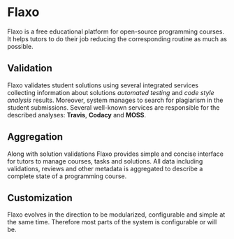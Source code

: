# Flaxo

Flaxo is a free educational platform for open-source programming courses. It helps tutors to do their job reducing 
the corresponding routine as much as possible. 

## Validation

Flaxo validates student solutions using several integrated services collecting information about solutions 
*automated testing* and *code style analysis* results. Moreover, system manages to search for plagiarism in 
the  student submissions. Several well-known services are responsible for the described analyses: **Travis**, 
**Codacy** and **MOSS**.

## Aggregation

Along with solution validations Flaxo provides simple and concise interface for tutors to  manage courses, tasks and 
solutions. All data including validations, reviews and other metadata is aggregated to describe a complete state 
of a programming course.

## Customization

Flaxo evolves in the direction to be modularized, configurable and simple at the same time. Therefore most parts of 
the system is configurable or will be.
